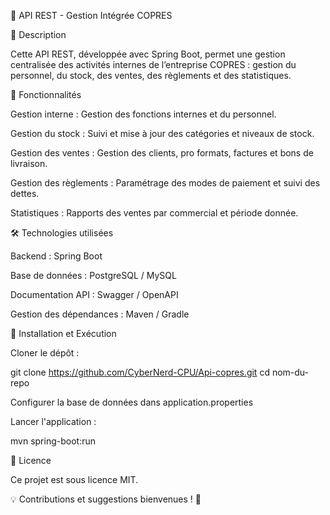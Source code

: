 🚀 API REST - Gestion Intégrée COPRES

📖 Description

Cette API REST, développée avec Spring Boot, permet une gestion centralisée des activités internes de l’entreprise COPRES : gestion du personnel, du stock, des ventes, des règlements et des statistiques.

📌 Fonctionnalités

Gestion interne : Gestion des fonctions internes et du personnel.

Gestion du stock : Suivi et mise à jour des catégories et niveaux de stock.

Gestion des ventes : Gestion des clients, pro formats, factures et bons de livraison.

Gestion des règlements : Paramétrage des modes de paiement et suivi des dettes.

Statistiques : Rapports des ventes par commercial et période donnée.

🛠️ Technologies utilisées

Backend : Spring Boot

Base de données : PostgreSQL / MySQL

Documentation API : Swagger / OpenAPI

Gestion des dépendances : Maven / Gradle

🚀 Installation et Exécution

Cloner le dépôt :

git clone https://github.com/CyberNerd-CPU/Api-copres.git
cd nom-du-repo

Configurer la base de données dans application.properties

Lancer l'application :

mvn spring-boot:run

📄 Licence

Ce projet est sous licence MIT.

💡 Contributions et suggestions bienvenues ! 🚀

